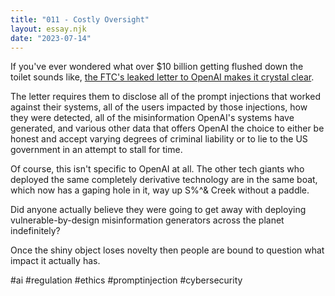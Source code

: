 ```yaml
---
title: "011 - Costly Oversight"
layout: essay.njk
date: "2023-07-14"
---
```


If you've ever wondered what over $10 billion getting flushed down the toilet sounds like, [the FTC's leaked letter to OpenAI makes it crystal clear](https://www.washingtonpost.com/documents/67a7081c-c770-4f05-a39e-9d02117e50e8.pdf).


The letter requires them to disclose all of the prompt injections that worked against their systems, all of the users impacted by those injections, how they were detected, all of the misinformation OpenAI's systems have generated, and various other data that offers OpenAI the choice to either be honest and accept varying degrees of criminal liability or to lie to the US government in an attempt to stall for time.

Of course, this isn't specific to OpenAI at all. The other tech giants who deployed the same completely derivative technology are in the same boat, which now has a gaping hole in it, way up S%^& Creek without a paddle.

Did anyone actually believe they were going to get away with deploying vulnerable-by-design misinformation generators across the planet indefinitely?

Once the shiny object loses novelty then people are bound to question what impact it actually has.

#ai #regulation #ethics #promptinjection #cybersecurity
